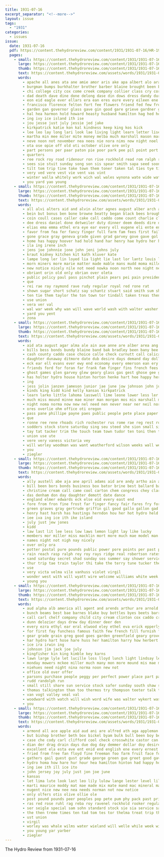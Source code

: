 ```yaml
---
title: 1931-07-16
excerpt_separator: "<!--more-->"
layout: issue
tags:
  - "1931"
categories:
  - issues
issue:
  date: 1931-07-16
  pdf: https://content.thehydroreview.com/content/1931/1931-07-16/HR-1931-07-16.pdf
  pages:
    - small: https://content.thehydroreview.com/content/1931/1931-07-16/small/HR-1931-07-16-01.jpg
      large: https://content.thehydroreview.com/content/1931/1931-07-16/large/HR-1931-07-16-01.jpg
      thumb: https://content.thehydroreview.com/content/1931/1931-07-16/thumbnails/HR-1931-07-16-01.jpg
      text: https://content.thehydroreview.com/assets/words/1931/1931-07-16/HR-1931-07-16-01.txt
      words:
        - apache all anes ata ane amie amor aris ake apa albert alo ara and ago ates ams ani ast akers aid army age are arlene alien aud
        - burgman bumps burkhalter brother barber blaine brought been bray baptist bridgeport babel bett brothers buy bell baby breed bree bears boy brief better beard bot body but board boone beams bern bom bei boys both began blow bridge business best
        - chi college city cox come creek company collier class cry cor clinton collins church cecil coe cantrell catherine camping child coo caddo cena cope can cannon county cane cee case came care canton count colier cumming
        - dad death dave dine done delong dase din dows dress dandy during day deer dall dan david days dinner dies
        - eon eid eagle ever ellars era ean eres eure every eileen ene english eke end ens eldred
        - francisco florence felton fort fee flowers friend fed few frost field fale friends francis fred fees felt fic feige fin fone from first fever friday flow fea filling fine for
        - garden gan governor glass gave gin good gare grieve gardner griffin gren ghee grew garvey gall glidewell graves gums gut germany
        - hal hea harmon hold howard heasty husband hamilton hag hed how her hires him hume hales hardware had hae haggis hydro hes harvey hinton hen hoover haney hower health haan hort held hater hikes half hee harris high home
        - ing ivy ice island ith ise
        - jou jesse just july jessie jed jake
        - kirkpatrick katie kon kal kindness keep king kos kick
        - lee leo lay long lari look lae living light learn letter lise like life lap lit last later ler let line laura lover leek lamber
        - martha min mee miler mite money melba much marshall mason market maki matter made might mal morning mon mis meta male mene members meme mena monn murray monday mildred many march mest most mann moyer maurice mary mos men miller
        - neve noon not november nea nees nie nora nims now night noel neumayer nee neumeyer nat numbers neighbor new
        - ota ose opie off old oti october olive ore only
        - part persons per paar paton pie poor park pee pil point port plas pick peat plaga pry peal peo plover peak peda pap people power pat plenty price poker post pitzer
        - quarters
        - ree rock roy road ridenour ron rise rockhold read rom ralph reader rates roath rosie rate rail roots
        - sees sie stuit sunday song son sis spear smith sapa seed soon stewart seems strange sud stove soe she stockton schools seen sho save sear state sat special sour sol sua standard seven six set shock springs speaks school sons shall sch sha san saw second sang still sill sies stants stroke south saturday store sister student slemp senn smaller states schantz shewan
        - tilt tom trip tine take town them toner taken tal ties tye tie thy then tut tomer teng tee texas toe thomas trom tas the truly than teacher tamer test
        - very ved vere vest vie vent vas vint
        - winter walla whitely work wich wal wales wynona wate wide waterman wax white way wat wine wise went wiley wels weatherford write wan wheat wade west with walter was want working week wife well worland waring will war while walk
        - you yard yao young
    - small: https://content.thehydroreview.com/content/1931/1931-07-16/small/HR-1931-07-16-02.jpg
      large: https://content.thehydroreview.com/content/1931/1931-07-16/large/HR-1931-07-16-02.jpg
      thumb: https://content.thehydroreview.com/content/1931/1931-07-16/thumbnails/HR-1931-07-16-02.jpg
      text: https://content.thehydroreview.com/assets/words/1931/1931-07-16/HR-1931-07-16-02.txt
      words:
        - all alvi alters aid and alvin alter agnes august alber arch able aud alice alta anne atta auth are
        - bein but bonus ben bone browne beatty began black bees brought bread brothers blue bros busi board been block best blum brown boy
        - coin coull cases caller cake call caddo come count charlie clinton cox carnegie carag cross county can cale chatters chen company city comes chase
        - dee dress daniel done detweiler duty dinner deem deeds dire daughter dan due dalke
        - elias ema emma ethel era eye ear every ell eugene eli ente entz emery
        - favor from fea fer fancy finger full farm fam fees first fail frist fay free for friday
        - gone grace gray geneva grade given grad garvey gove gave gol graft green good ging
        - home has happy hoover had hold hand har henry hae hydro her heaven human heen helen health holder how herndon handle harris hom
        - ila ing irene inch
        - jens joe johnnie jone john jeni johns july
        - kraut kidney kitchen kit kath kluver kate
        - lampe long ler lin loyed lia light lie last lor lantz louis linan lydia like lour low lot lower labor
        - morn miners more marie matter made mable mans mudd moma miller many market mound mens much meas metta must money miler mary muslin
        - new notice nicely nile not need nowka noon north nee night ness
        - obriant orin old only obrian over oleta
        - public policy paul pass pinchot plain pears pei pain president pope plan pro per price plumber pankratz port por pay pavan
        - que
        - rei rae ray raymond rave rudy regular royal red rone rat
        - shown sugar short schatz say schantz stuart said smith sum shirts sylvia sox seven such saturday son standing showers set suit sell sper sewing style store salary steel sunday study shutler schlabach september sam silk states see soap stutzman sat surprise slagell
        - ten tie them taylor the ton town tor tindall taken treas then times theis ties tan than texas
        - use union
        - vera ver val
        - wal war week why wan will wave world wash with walter washer waller well was wees wheat werk waters work
        - yard you yent
        - zona
    - small: https://content.thehydroreview.com/content/1931/1931-07-16/small/HR-1931-07-16-03.jpg
      large: https://content.thehydroreview.com/content/1931/1931-07-16/large/HR-1931-07-16-03.jpg
      thumb: https://content.thehydroreview.com/content/1931/1931-07-16/thumbnails/HR-1931-07-16-03.jpg
      text: https://content.thehydroreview.com/assets/words/1931/1931-07-16/HR-1931-07-16-03.txt
      words:
        - aid ata august agar alma ale ain aue anne are alber area ang ani all alice and afton
        - bills bess bonds bundy blaine band bak bradley been bany bee biers banks bree bud both bottle brown bank buyer beck best bower bue business brady brother byam
        - cash county caddo case choice calle check curnutt call calica carl cable chambers company cal cashier claude couch collins cay care chet can colony courts cower child corn city comes cen
        - daughter dunaway ditmore date dub desire days demand day doll delbert deward drag dandy dan due danie dinner dae dag door davidson
        - eck ear ell evans ever ewy end economy every emerson ean ery
        - friends ford for foran far frank fam finger fins french fees fort felton from frankie fan fine friday farm fund fate first frida fred
        - ghost games glen garvey glew geary glass gas gest ghose gee game
        - has holter hydro house hinton horton henke hart hee happy her half home how heart hatfield
        - ing
        - jess jolin janzen jameson junior jae june jow johnson john july just
        - kinds king kidd kind kelly kansas kirkpatrick
        - learn larko little lahoma lasswell lime leone lower less ler law lanting los linville lynch list last lee light
        - much miss mound minne mae miner man morgan mos mis marshall may mite maree miller mang mee milk mildred mechan mires most mand many million men must
        - night noma norma now new nel need nen never near ner neil north nee
        - ores overlie ohm office oti oregon
        - pass pane phillipe payne paes public people pete place paper present pel pea philips potter past
        - que
        - ronne ree rene rhoads rich rochester rus rome rae reg rest route rho res rey
        - sodders stock store saturday sing seu steed she sion small six sunday shines shock stephenson sand suit sire sil stocks seger short side sister sedan standard siek sting smith style sam shed sot sain sick sale state sutton sor save sper sells sales seats strength star subject score
        - tay tat tacker trim the touch team town tudor ten toni then tomas trom them than tur tamber texas tho tee tim taal
        - union use ute
        - vere very vaness victoria vey
        - will worley woodman was want weatherford wilson weeks wall wees welle week wells wide wil with wale
        - you
        - ziegler
    - small: https://content.thehydroreview.com/content/1931/1931-07-16/small/HR-1931-07-16-04.jpg
      large: https://content.thehydroreview.com/content/1931/1931-07-16/large/HR-1931-07-16-04.jpg
      thumb: https://content.thehydroreview.com/content/1931/1931-07-16/thumbnails/HR-1931-07-16-04.jpg
      text: https://content.thehydroreview.com/assets/words/1931/1931-07-16/HR-1931-07-16-04.txt
      words:
        - ally austell abe aja ane april adams aid are andy artho ain age ard august arthur aug alva and arnett apple american asa
        - bill been bors bonds business box bator brine best ballard bayer
        - christine cream call came cool carton chem congress chey clara cad cal choice crail company cedar cour clinton corn cross clark cold can cap cough carl comb
        - das denham don day daughter demott date dance
        - england elmer edwards eck else eid every east end
        - fore from fron fine frost far finger fancy fair fares fry for fare fin folks fea fields
        - green graves gray gertrude griffin gil good gallo gallon gad
        - henry hast harsh has hastings herndon hou her hot hydro held hurt honey head hem home hettie heart holding had
        - iee iva ing ice ith ike island
        - july just jew jones
        - kidd
        - law last lit lee less low laws lemon light lay like lucky
        - members mor miller miss macklin mort more much mae model man marr monday mens mis
        - names night not nigh nay nicely
        - over only ora
        - potter postal pure pounds public power pore points per past process pry pelle pay paul pel pins
        - rain reach rasp ralph rey roy rays ridge real robertson rates round rock rok roberts rast rice rupp rees rust
        - sand saturday secret shad sunday sos summer say shower service strike sick sun sea sale sylvester setting shown sunshine samuel state sell
        - thur trip tae train taylor thi take the terry tune tucker them
        - use
        - very victa velma vile vanhuss violet virgil
        - wonder west with will wyatt wire welcome williams white week write washington why went weekly
        - young you
    - small: https://content.thehydroreview.com/content/1931/1931-07-16/small/HR-1931-07-16-05.jpg
      large: https://content.thehydroreview.com/content/1931/1931-07-16/large/HR-1931-07-16-05.jpg
      thumb: https://content.thehydroreview.com/content/1931/1931-07-16/thumbnails/HR-1931-07-16-05.jpg
      text: https://content.thehydroreview.com/assets/words/1931/1931-07-16/HR-1931-07-16-05.txt
      words:
        - aud alpha alb america all agent and arends arthur are arnold ask akes
        - bunch beams best bae barnes blake buy bottles byes beets barr bright bolle bate billings bryant brewer bandy boucher
        - call carl chelf company child city cream clinton cox caddo creek car caldwell chard crail clara came can camp
        - dunn delozier days drew day dinner deer den
        - every ezra ethyl ear eral elwood eley ethel eva erick epperly
        - for first fay funchess famous faith few french fill furnish froese fitzgerald fitzpatrick full
        - gear grade grain greg good goes garden greenfield geary grover grady
        - har hydro hart hose hare huss her hamilton harry how herbert home has hom hinton hohm hor hammer hardware
        - ice ira irwin ing
        - johnson jim jack joe july
        - kingfisher kin king kimble key karns
        - lawn large lyle let lucille loss lloyd lunch light lindsay lewis long louis luck langley left lowell
        - monday mowers mckee miller much many mon more mound mis mae miara mer mond
        - niehues need night nina norma noon new not
        - office old over offer
        - parsons purchase people peggy per perfect power place part payton pot pent
        - rudd randolph run
        - small still share sun service stock safer sunday south shaw safe sutton saas summer see smith stoves sale stockton sell shipp such season straw
        - thomas talkington than too thermos try thompson teeter talk the
        - van vogt valley veal val
        - woodward with watch will wish word wife was walter wykert waste worn weatherford work want way
        - you
    - small: https://content.thehydroreview.com/content/1931/1931-07-16/small/HR-1931-07-16-06.jpg
      large: https://content.thehydroreview.com/content/1931/1931-07-16/large/HR-1931-07-16-06.jpg
      thumb: https://content.thehydroreview.com/content/1931/1931-07-16/thumbnails/HR-1931-07-16-06.jpg
      text: https://content.thehydroreview.com/assets/words/1931/1931-07-16/HR-1931-07-16-06.txt
      words:
        - armond all ace apple aid aud ani are alfred ath aga appleman area ain and
        - but bishop brother beth box bickel byam bulk bull been boy beans buy bread bertha bag big board brown ben bethel business bol best bottle
        - case che cody carl clifford cool check crosswhite castor can cream cleo chas coffee clyde craig chin conner castoria city cor
        - dian der drag drain days due dog day demmer dollar doy desire deputy death
        - excellent ela esta eve ent enid end english ene every ernest
        - fried from free fan floyd fine freeman foo farm fruit face folks fred fam first for fill
        - gathers gail guest gust grade george green gue greet good gave gallon
        - hydro homa how hare hur hour hea hamilton hinton had happy hoyt haase hendrick hurst home has hayes her
        - ing iee ith ill ice ito
        - john jersey joy july just jon joe june
        - kansas
        - let lima lute look last leo lily lulow lange lester level lilly lour lucille learned latter
        - marti maurice moddy mat mae made mix mate mand mac mineral mary mis marsh meer missouri more much mone miss monday maurine mer miller
        - nugent nice new nee nea needs norman not now notice
        - only olfers otis olive ollie ole
        - post pound pounds peer peoples pop pete pum phy pack past price powder pla part per
        - ras red rose ruhl rag reba roy ravenel rockhold rooker regular rockholt real ree robert
        - ser seigle special sam sohn standard stock sie sia service sale sara stand sell shay seah sugar seven sot stange sudan stan sun she seed saturday sha store scott smith see
        - the then treme times ten tad tom tes tor thelma treat trip tho tag thomason tale tell them ton try than thomas taylor
        - ust union
        - virgil
        - worley was whale wilms water wieland will welle while week with wild wilma want went wes work willis weller
        - you young yar yarber
        - ziegler
---
```


The Hydro Review from 1931-07-16

<!--more-->

